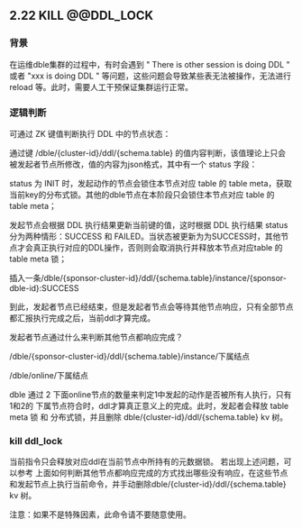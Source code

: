 ## 2.22 KILL @@DDL_LOCK

### 背景
在运维dble集群的过程中，有时会遇到 " There is other session is doing DDL " 或者 "xxx is doing DDL " 等问题，这些问题会导致某些表无法被操作，无法进行 reload 等。此时，需要人工干预保证集群运行正常。

### 逻辑判断 

可通过 ZK 键值判断执行 DDL 中的节点状态：

通过键 /dble/{cluster-id}/ddl/{schema.table} 的值内容判断，该值理论上只会被发起者节点所修改，值的内容为json格式，其中有一个 status 字段：

status 为 INIT 时，发起动作的节点会锁住本节点对应 table 的 table meta，获取当前key的分布式锁。其他的dble节点在本阶段只会锁住本节点对应 table 的 table meta； 

发起节点会根据 DDL 执行结果更新当前键的值，这时根据 DDL 执行结果 status 分为两种情形：SUCCESS 和 FAILED。当状态被更新为为SUCCESS时，其他节点才会真正执行对应的DDL操作，否则则会取消执行并释放本节点对应table 的 table meta 锁；

插入一条/dble/{sponsor-cluster-id}/ddl/{schema.table}/instance/{sponsor-dble-id}:SUCCESS

到此，发起者节点已经结束，但是发起者节点会等待其他节点响应，只有全部节点都汇报执行完成之后，当前ddl才算完成。

发起者节点通过什么来判断其他节点都响应完成？

/dble/{sponsor-cluster-id}/ddl/{schema.table}/instance/下属结点

/dble/online/下属结点

dble 通过 2 下面online节点的数量来判定1中发起的动作是否被所有人执行，只有1和2的 下属节点符合时，ddl才算真正意义上的完成。此时，发起者会释放 table meta 锁 和 分布式锁，并且删除 dble/{cluster-id}/ddl/{schema.table} kv 树。
 

### kill ddl_lock
当前指令只会释放对应ddl在当前节点中所持有的元数据锁。
若出现上述问题，可以参考 上面如何判断其他节点都响应完成的方式找出哪些没有响应，在这些节点和发起节点上执行当前命令，并手动删除dble/{cluster-id}/ddl/{schema.table} kv 树。

注意：如果不是特殊因素，此命令请不要随意使用。
 



